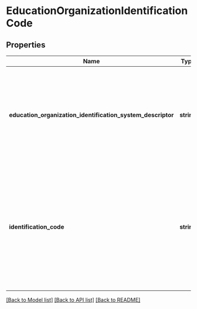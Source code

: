 # EducationOrganizationIdentificationCode

## Properties
Name | Type | Description | Notes
------------ | ------------- | ------------- | -------------
**education_organization_identification_system_descriptor** | **string** | A unique identifier used as Primary Key, not derived from business logic, when acting as Foreign Key, references the parent table. | [optional] 
**identification_code** | **string** | A unique number or alphanumeric code assigned to a space, room, site, building, individual, organization, program, or institution by a school, school system, a state, or other agency or entity. | [optional] 

[[Back to Model list]](../README.md#documentation-for-models) [[Back to API list]](../README.md#documentation-for-api-endpoints) [[Back to README]](../README.md)


